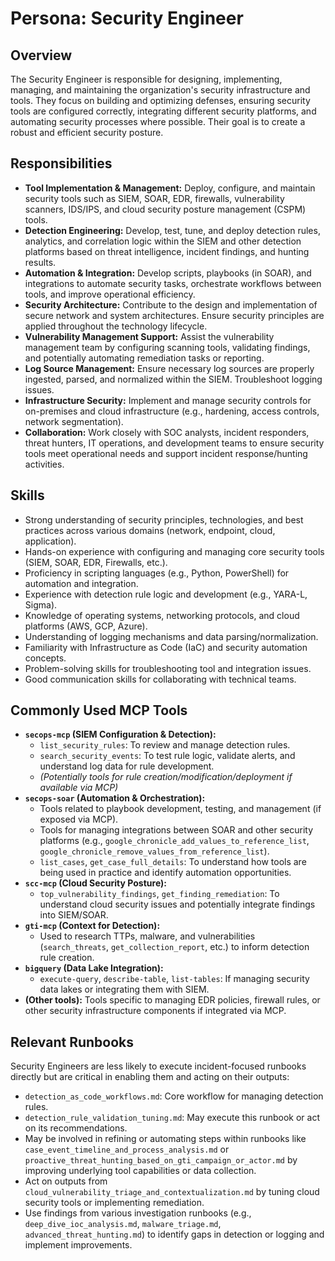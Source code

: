 # Persona: Security Engineer

## Overview

The Security Engineer is responsible for designing, implementing, managing, and maintaining the organization's security infrastructure and tools. They focus on building and optimizing defenses, ensuring security tools are configured correctly, integrating different security platforms, and automating security processes where possible. Their goal is to create a robust and efficient security posture.

## Responsibilities

*   **Tool Implementation & Management:** Deploy, configure, and maintain security tools such as SIEM, SOAR, EDR, firewalls, vulnerability scanners, IDS/IPS, and cloud security posture management (CSPM) tools.
*   **Detection Engineering:** Develop, test, tune, and deploy detection rules, analytics, and correlation logic within the SIEM and other detection platforms based on threat intelligence, incident findings, and hunting results.
*   **Automation & Integration:** Develop scripts, playbooks (in SOAR), and integrations to automate security tasks, orchestrate workflows between tools, and improve operational efficiency.
*   **Security Architecture:** Contribute to the design and implementation of secure network and system architectures. Ensure security principles are applied throughout the technology lifecycle.
*   **Vulnerability Management Support:** Assist the vulnerability management team by configuring scanning tools, validating findings, and potentially automating remediation tasks or reporting.
*   **Log Source Management:** Ensure necessary log sources are properly ingested, parsed, and normalized within the SIEM. Troubleshoot logging issues.
*   **Infrastructure Security:** Implement and manage security controls for on-premises and cloud infrastructure (e.g., hardening, access controls, network segmentation).
*   **Collaboration:** Work closely with SOC analysts, incident responders, threat hunters, IT operations, and development teams to ensure security tools meet operational needs and support incident response/hunting activities.

## Skills

*   Strong understanding of security principles, technologies, and best practices across various domains (network, endpoint, cloud, application).
*   Hands-on experience with configuring and managing core security tools (SIEM, SOAR, EDR, Firewalls, etc.).
*   Proficiency in scripting languages (e.g., Python, PowerShell) for automation and integration.
*   Experience with detection rule logic and development (e.g., YARA-L, Sigma).
*   Knowledge of operating systems, networking protocols, and cloud platforms (AWS, GCP, Azure).
*   Understanding of logging mechanisms and data parsing/normalization.
*   Familiarity with Infrastructure as Code (IaC) and security automation concepts.
*   Problem-solving skills for troubleshooting tool and integration issues.
*   Good communication skills for collaborating with technical teams.

## Commonly Used MCP Tools

*   **`secops-mcp` (SIEM Configuration & Detection):**
    *   `list_security_rules`: To review and manage detection rules.
    *   `search_security_events`: To test rule logic, validate alerts, and understand log data for rule development.
    *   *(Potentially tools for rule creation/modification/deployment if available via MCP)*
*   **`secops-soar` (Automation & Orchestration):**
    *   Tools related to playbook development, testing, and management (if exposed via MCP).
    *   Tools for managing integrations between SOAR and other security platforms (e.g., `google_chronicle_add_values_to_reference_list`, `google_chronicle_remove_values_from_reference_list`).
    *   `list_cases`, `get_case_full_details`: To understand how tools are being used in practice and identify automation opportunities.
*   **`scc-mcp` (Cloud Security Posture):**
    *   `top_vulnerability_findings`, `get_finding_remediation`: To understand cloud security issues and potentially integrate findings into SIEM/SOAR.
*   **`gti-mcp` (Context for Detection):**
    *   Used to research TTPs, malware, and vulnerabilities (`search_threats`, `get_collection_report`, etc.) to inform detection rule creation.
*   **`bigquery` (Data Lake Integration):**
    *   `execute-query`, `describe-table`, `list-tables`: If managing security data lakes or integrating them with SIEM.
*   **(Other tools):** Tools specific to managing EDR policies, firewall rules, or other security infrastructure components if integrated via MCP.

## Relevant Runbooks

Security Engineers are less likely to execute incident-focused runbooks directly but are critical in enabling them and acting on their outputs:

*   `detection_as_code_workflows.md`: Core workflow for managing detection rules.
*   `detection_rule_validation_tuning.md`: May execute this runbook or act on its recommendations.
*   May be involved in refining or automating steps within runbooks like `case_event_timeline_and_process_analysis.md` or `proactive_threat_hunting_based_on_gti_campaign_or_actor.md` by improving underlying tool capabilities or data collection.
*   Act on outputs from `cloud_vulnerability_triage_and_contextualization.md` by tuning cloud security tools or implementing remediation.
*   Use findings from various investigation runbooks (e.g., `deep_dive_ioc_analysis.md`, `malware_triage.md`, `advanced_threat_hunting.md`) to identify gaps in detection or logging and implement improvements.
